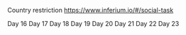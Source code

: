 Country restriction
https://www.inferium.io/#/social-task

Day 16
Day 17
Day 18
Day 19
Day 20
Day 21
Day 22
Day 23
